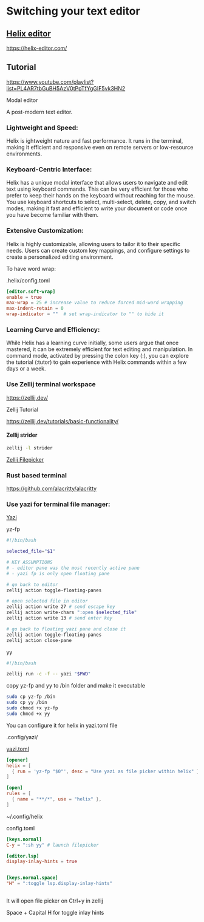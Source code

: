 # Switching your text editor

## [Helix editor](https://helix-editor.com/)

<https://helix-editor.com/>

## Tutorial

<https://www.youtube.com/playlist?list=PL4AR7tbGuBH5AzV0tPpTfYgGIF5vk3HN2>

Modal editor

A post-modern text editor.

### Lightweight and Speed:
Helix is ightweight nature and fast performance. It runs in the terminal, making it efficient and responsive even on remote servers or low-resource environments.

### Keyboard-Centric Interface:
Helix  has a unique modal interface that allows users to navigate and edit text using keyboard commands. This can be very efficient for those who prefer to keep their hands on the keyboard without reaching for the mouse.
You use keyboard shortcuts to select, multi-select, delete, copy, and switch modes, making it fast and efficient to write your document or code once you have become familiar with them.

### Extensive Customization:
Helix is highly customizable, allowing users to tailor it to their specific needs. Users can create custom key mappings, and configure settings to create a personalized editing environment.

To have word wrap:

.helix/config.toml

```toml
[editor.soft-wrap]
enable = true
max-wrap = 25 # increase value to reduce forced mid-word wrapping
max-indent-retain = 0
wrap-indicator = ""  # set wrap-indicator to "" to hide it
```

### Learning Curve and Efficiency:
While Helix has a learning curve initially, some users argue that once mastered, it can be extremely efficient for text editing and manipulation. In command mode, activated by pressing the colon key (:), you can explore the tutorial (:tutor) to gain experience with Helix commands within a few days or a week.


### Use Zellij terminal workspace

<https://zellij.dev/>

Zellij Tutorial

<https://zellij.dev/tutorials/basic-functionality/>

#### Zellij strider

```bash
zellij -l strider
```
[Zellij Filepicker](https://zellij.dev/tutorials/filepicker/)

### Rust based terminal

<https://github.com/alacritty/alacritty>

### Use yazi for terminal file manager: 
 
[Yazi](https://github.com/sxyazi/yazi)

yz-fp

```bash
#!/bin/bash

selected_file="$1"

# KEY ASSUMPTIONS
# - editor pane was the most recently active pane
# - yazi fp is only open floating pane

# go back to editor
zellij action toggle-floating-panes

# open selected file in editor
zellij action write 27 # send escape key
zellij action write-chars ":open $selected_file"
zellij action write 13 # send enter key

# go back to floating yazi pane and close it
zellij action toggle-floating-panes
zellij action close-pane
```


yy

```bash
#!/bin/bash

zellij run -c -f -- yazi "$PWD"	
```

copy yz-fp and yy to /bin folder and make it executable

```bash
sudo cp yz-fp /bin
sudo cp yy /bin
sudo chmod +x yz-fp
sudo chmod +x yy
```


You can configure it for helix in yazi.toml file

.config/yazi/

[yazi.toml](https://yazi-rs.github.io/docs/configuration/overview)
```toml
[opener]
helix = [
  { run = 'yz-fp "$0"', desc = "Use yazi as file picker within helix" },
]

[open]
rules = [
  { name = "**/*", use = "helix" },
]
```

~/.config/helix

config.toml

```toml
[keys.normal]
C-y = ":sh yy" # launch filepicker

[editor.lsp]
display-inlay-hints = true


[keys.normal.space]
"H" = ":toggle lsp.display-inlay-hints"
 
```

It will open file picker on Ctrl+y in zellij

Space + Capital H for toggle inlay hints


